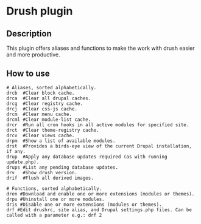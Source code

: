 # Drush plugin #

## Description ##
This plugin offers aliases and functions to make the work with drush easier and more productive.

## How to use ##
```
# Aliases, sorted alphabetically.
drcb  #Clear block cache.
drca  #Clear all drupal caches.
drcg  #Clear registry cache.
drcj  #Clear css-js cache.
drcm  #Clear menu cache.
drcml #Clear module-list cache.
drcr  #Run all cron hooks in all active modules for specified site.
drct  #Clear theme-registry cache.
drcv  #Clear views cache.
drpm  #Show a list of available modules.
drst  #Provides a birds-eye view of the current Drupal installation, if any.
drup  #Apply any database updates required (as with running update.php).
drups #List any pending database updates.
drv   #Show drush version.
drif  #Flush all derived images.
```
```
# Functions, sorted alphabetically.
dren #Download and enable one or more extensions (modules or themes).
drpu #Uninstall one or more modules.
dris #Disable one or more extensions (modules or themes).
drf #Edit drushrc, site alias, and Drupal settings.php files. Can be called with a parameter e.g.: drf 2
```
